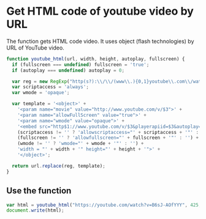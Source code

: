 # Get HTML code of youtube video by URL

The function gets HTML code video. It uses object (flash technologies) by URL of YouTube video.

```javascript
function youtube_html(url, width, height, autoplay, fullscreen) {
  if (fullscreen === undefined) fullscreen = 'true';
  if (autoplay === undefined) autoplay = 0;

  var reg = new RegExp("http(s?):\\/\\/(www\\.){0,1}youtube\\.com\\/watch\\?v=([^\\[]{11,110})", "g");
  var scriptaccess = 'always';
  var wmode = 'opaque';

  var template = '<object>' +
    '<param name="movie" value="http://www.youtube.com/v/$3">' +
    '<param name="allowFullScreen" value="true">' +
    '<param name="wmode" value="opaque">' +
    '<embed src="http$1://www.youtube.com/v/$3&playerapiid=$3&autoplay=' + autoplay + '" type="application/x-shockwave-flash" ' +
    (scriptaccess != '' ? 'allowscriptaccess="' + scriptaccess + '"' : '') +
    (fullscreen != '' ? 'allowfullscreen="' + fullscreen + '"' : '') +
    (wmode != '' ? 'wmode="' + wmode + '"' : '') +
    'width = "' + width + '" height="' + height + '">' +
    '</object>';

  return url.replace(reg, template);
}
```

## Use the function
```javascript
var html = youtube_html("https://youtube.com/watch?v=B6sJ-AOfYYY", 425, 350, 1);
document.write(html);
```
